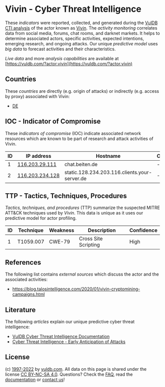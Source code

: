 # Vivin - Cyber Threat Intelligence

These _indicators_ were reported, collected, and generated during the [VulDB CTI analysis](https://vuldb.com/?kb.cti) of the actor known as [Vivin](https://vuldb.com/?actor.vivin). The _activity monitoring_ correlates data from social media, forums, chat rooms, and darknet markets. It helps to determine associated actors, specific activities, expected intentions, emerging research, and ongoing attacks. Our unique _predictive model_ uses _big data_ to forecast activities and their characteristics.

_Live data_ and more _analysis capabilities_ are available at [https://vuldb.com/?actor.vivin](https://vuldb.com/?actor.vivin)

## Countries

These _countries_ are directly (e.g. origin of attacks) or indirectly (e.g. access by proxy) associated with Vivin:

* [DE](https://vuldb.com/?country.de)

## IOC - Indicator of Compromise

These _indicators of compromise_ (IOC) indicate associated network resources which are known to be part of research and attack activities of Vivin.

ID | IP address | Hostname | Campaign | Confidence
-- | ---------- | -------- | -------- | ----------
1 | [116.203.29.111](https://vuldb.com/?ip.116.203.29.111) | chat.beiten.de | - | High
2 | [116.203.234.128](https://vuldb.com/?ip.116.203.234.128) | static.128.234.203.116.clients.your-server.de | - | High

## TTP - Tactics, Techniques, Procedures

_Tactics, techniques, and procedures_ (TTP) summarize the suspected MITRE ATT&CK techniques used by _Vivin_. This data is unique as it uses our predictive model for actor profiling.

ID | Technique | Weakness | Description | Confidence
-- | --------- | -------- | ----------- | ----------
1 | T1059.007 | CWE-79 | Cross Site Scripting | High

## References

The following list contains _external sources_ which discuss the actor and the associated activities:

* https://blog.talosintelligence.com/2020/01/vivin-cryptomining-campaigns.html

## Literature

The following _articles_ explain our unique predictive cyber threat intelligence:

* [VulDB Cyber Threat Intelligence Documentation](https://vuldb.com/?kb.cti)
* [Cyber Threat Intelligence - Early Anticipation of Attacks](https://www.scip.ch/en/?labs.20201022)

## License

(c) [1997-2022](https://vuldb.com/?kb.changelog) by [vuldb.com](https://vuldb.com/?kb.about). All data on this page is shared under the license [CC BY-NC-SA 4.0](https://creativecommons.org/licenses/by-nc-sa/4.0/). Questions? Check the [FAQ](https://vuldb.com/?kb.faq), read the [documentation](https://vuldb.com/?kb) or [contact us](https://vuldb.com/?contact)!
